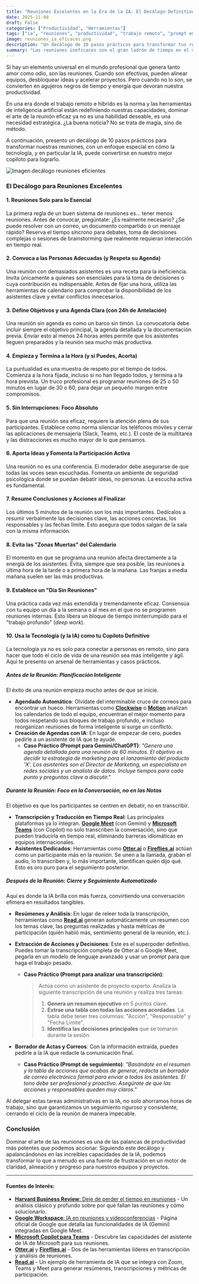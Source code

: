 ```yaml
---
title: "Reuniones Excelentes en la Era de la IA: El Decálogo Definitivo"
date: 2025-11-08
draft: False
categories: ["Productividad", "Herramientas"]
tags: ["ia", "reuniones", "productividad", "trabajo remoto", "prompt engineering", "buenas practicas"]
image: reuniones_ia_eficaces.png
description: "Un decálogo de 10 pasos prácticos para transformar tus reuniones, haciéndolas más cortas, efectivas y ágiles, con un enfoque especial en cómo la IA puede ser tu mejor aliada."
summary: "Las reuniones ineficaces son el gran ladrón de tiempo en el mundo profesional. Te presento un decálogo de 10 reglas para recuperar el control, desde convocar solo a quien importa hasta usar la IA como tu asistente personal para actas, resúmenes y seguimiento de acciones."
---
```


Si hay un elemento universal en el mundo profesional que genera tanto amor como odio, son las reuniones. Cuando son efectivas, pueden alinear equipos, desbloquear ideas y acelerar proyectos. Pero cuando no lo son, se convierten en agujeros negros de tiempo y energía que devoran nuestra productividad.

En una era donde el trabajo remoto e híbrido es la norma y las herramientas de inteligencia artificial están redefiniendo nuestras capacidades, dominar el arte de la reunión eficaz ya no es una habilidad deseable, es una necesidad estratégica. ¿La buena noticia? No se trata de magia, sino de método.

A continuación, presento un decálogo de 10 pasos prácticos para transformar nuestras reuniones, con un enfoque especial en cómo la tecnología, y en particular la IA, puede convertirse en nuestro mejor copiloto para lograrlo.

![Imagen decálogo reuniones eficientes](decalogo.png)

### El Decálogo para Reuniones Excelentes

#### 1. Reuniones Solo para lo Esencial
La primera regla de un buen sistema de reuniones es... tener menos reuniones. Antes de convocar, pregúntate: ¿Es realmente necesario? ¿Se puede resolver con un correo, un documento compartido o un mensaje rápido? Reserva el tiempo síncrono para debates, toma de decisiones complejas o sesiones de brainstorming que realmente requieran interacción en tiempo real.

#### 2. Convoca a las Personas Adecuadas (y Respeta su Agenda)
Una reunión con demasiados asistentes es una receta para la ineficiencia. Invita únicamente a quienes son esenciales para la toma de decisiones o cuya contribución es indispensable. Antes de fijar una hora, utiliza las herramientas de calendario para comprobar la disponibilidad de los asistentes clave y evitar conflictos innecesarios.

#### 3. Define Objetivos y una Agenda Clara (con 24h de Antelación)
Una reunión sin agenda es como un barco sin timón. La convocatoria debe incluir siempre el objetivo principal, la agenda detallada y la documentación previa. Enviar esto al menos 24 horas antes permite que los asistentes lleguen preparados y la reunión sea mucho más productiva.

#### 4. Empieza y Termina a la Hora (y si Puedes, Acorta)
La puntualidad es una muestra de respeto por el tiempo de todos. Comienza a la hora fijada, incluso si no han llegado todos, y termina a la hora prevista. Un truco profesional es programar reuniones de 25 o 50 minutos en lugar de 30 o 60, para dejar un pequeño margen entre compromisos.

#### 5. Sin Interrupciones: Foco Absoluto
Para que una reunión sea eficaz, requiere la atención plena de sus participantes. Establece como norma silenciar los teléfonos móviles y cerrar las aplicaciones de mensajería (Slack, Teams, etc.). El coste de la multitarea y las distracciones es mucho mayor de lo que pensamos.

#### 6. Aporta Ideas y Fomenta la Participación Activa
Una reunión no es una conferencia. El moderador debe asegurarse de que todas las voces sean escuchadas. Fomenta un ambiente de seguridad psicológica donde se puedan debatir ideas, no personas. La escucha activa es fundamental.

#### 7. Resume Conclusiones y Acciones al Finalizar
Los últimos 5 minutos de la reunión son los más importantes. Dedícalos a resumir verbalmente las decisiones clave, las acciones concretas, los responsables y las fechas límite. Esto asegura que todos salgan de la sala con la misma información.

#### 8. Evita las "Zonas Muertas" del Calendario
El momento en que se programa una reunión afecta directamente a la energía de los asistentes. Evita, siempre que sea posible, las reuniones a última hora de la tarde o a primera hora de la mañana. Las franjas a media mañana suelen ser las más productivas.

#### 9. Establece un "Día Sin Reuniones"
Una práctica cada vez más extendida y tremendamente eficaz. Consensúa con tu equipo un día a la semana o al mes en el que no se programen reuniones internas. Esto libera un bloque de tiempo ininterrumpido para el "trabajo profundo" (*deep work*).

#### 10. Usa la Tecnología (y la IA) como tu Copiloto Definitivo
La tecnología ya no es solo para conectar a personas en remoto, sino para hacer que todo el ciclo de vida de una reunión sea más inteligente y ágil. Aquí te presento un arsenal de herramientas y casos prácticos.

##### Antes de la Reunión: Planificación Inteligente

El éxito de una reunión empieza mucho antes de que se inicie.

* **Agendado Automático**: Olvídate del interminable cruce de correos para encontrar un hueco. Herramientas como [**Clockwise**](https://www.getclockwise.com/) o [**Motion**](https://www.usemotion.com/) analizan los calendarios de todo el equipo, encuentran el mejor momento para todos respetando sus bloques de trabajo profundo, e incluso reorganizan reuniones de forma inteligente si surge un conflicto.
* **Creación de Agendas con IA**: En lugar de empezar de cero, puedes pedirle a un asistente de IA que te ayude.
    * **Caso Práctico (Prompt para Gemini/ChatGPT)**: *"Genera una agenda detallada para una reunión de 60 minutos. El objetivo es decidir la estrategia de marketing para el lanzamiento del producto 'X'. Los asistentes son el Director de Marketing, un especialista en redes sociales y un analista de datos. Incluye tiempos para cada punto y preguntas clave a discutir."*

##### Durante la Reunión: Foco en la Conversación, no en las Notas

El objetivo es que los participantes se centren en debatir, no en transcribir.

* **Transcripción y Traducción en Tiempo Real**: Las principales plataformas ya lo integran. [**Google Meet**](https://workspace.google.com/intl/es/resources/ai-for-meetings/) (con Gemini) y [**Microsoft Teams**](https://www.microsoft.com/es-es/microsoft-teams/copilot-for-microsoft-365) (con Copilot) no solo transcriben la conversación, sino que pueden traducirla en tiempo real, eliminando barreras idiomáticas en equipos internacionales.
* **Asistentes Dedicados**: Herramientas como [**Otter.ai**](https://otter.ai/) o [**Fireflies.ai**](https://fireflies.ai/) actúan como un participante más en la reunión. Se unen a la llamada, graban el audio, lo transcriben y, lo más importante, identifican quién dijo qué. Esto es oro puro para el seguimiento posterior.

##### Después de la Reunión: Cierre y Seguimiento Automatizado

Aquí es donde la IA brilla con más fuerza, convirtiendo una conversación efímera en resultados tangibles.

* **Resúmenes y Análisis**: En lugar de releer toda la transcripción, herramientas como [**Read.ai**](https://www.read.ai/) generan automáticamente un resumen con los temas clave, las preguntas realizadas y hasta métricas de participación (quién habló más, sentimiento general de la reunión, etc.).
* **Extracción de Acciones y Decisiones**: Este es el superpoder definitivo. Puedes tomar la transcripción completa de Otter.ai o Google Meet, pegarla en un modelo de lenguaje avanzado y usar un prompt para que haga el trabajo pesado.
    * **Caso Práctico (Prompt para analizar una transcripción)**:
        > Actúa como un asistente de proyecto experto. Analiza la siguiente transcripción de una reunión y realiza tres tareas:
        > 1.  **Genera un resumen ejecutivo** en 5 puntos clave.
        > 2.  **Extrae una tabla con todas las acciones acordadas**. La tabla debe tener tres columnas: "Acción", "Responsable" y "Fecha Límite".
        > 3.  **Identifica las decisiones principales** que se tomaron durante la sesión.

* **Borrador de Actas y Correos**: Con la información extraída, puedes pedirle a la IA que redacte la comunicación final.
    * **Caso Práctico (Prompt de seguimiento)**: *"Basándote en el resumen y la tabla de acciones que acabas de generar, redacta un borrador de correo electrónico formal para enviar a todos los asistentes. El tono debe ser profesional y proactivo. Asegúrate de que las acciones y responsables queden muy claros."*

Al delegar estas tareas administrativas en la IA, no solo ahorramos horas de trabajo, sino que garantizamos un seguimiento riguroso y consistente, cerrando el ciclo de la reunión de manera impecable.

### Conclusión

Dominar el arte de las reuniones es una de las palancas de productividad más potentes que podemos accionar. Siguiendo este decálogo y apalancándonos en las increíbles capacidades de la IA, podemos transformar lo que a menudo es una fuente de frustración en un motor de claridad, alineación y progreso para nuestros equipos y proyectos.

---

#### Fuentes de Interés:
* [**Harvard Business Review**: Deje de perder el tiempo en reuniones](https://hbr.es/liderazgo/888/deje-de-perder-el-tiempo-en-reuniones) - Un análisis clásico y profundo sobre por qué fallan las reuniones y cómo solucionarlo.
* [**Google Workspace**: IA en reuniones y videoconferencias](https://workspace.google.com/intl/es/resources/ai-for-meetings/) - Página oficial de Google que detalla las funcionalidades de IA (Gemini) integradas en Google Meet.
* [**Microsoft Copilot para Teams**](https://www.microsoft.com/es-es/microsoft-teams/copilot-for-microsoft-365) - Descubre las capacidades del asistente de IA de Microsoft para sus reuniones.
* [**Otter.ai**](https://otter.ai/) y [**Fireflies.ai**](https://fireflies.ai/) - Dos de las herramientas líderes en transcripción y análisis de reuniones.
* [**Read.ai**](https://www.read.ai/es) - Un ejemplo de herramienta de IA que se integra con Zoom, Teams y Meet para generar resúmenes, transcripciones y métricas de participación.